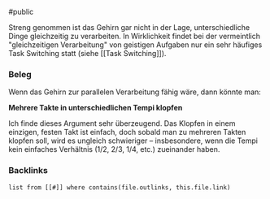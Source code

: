 #public

Streng genommen ist das Gehirn gar nicht in der Lage, unterschiedliche Dinge gleichzeitig zu verarbeiten. In Wirklichkeit findet bei der vermeintlich "gleichzeitigen Verarbeitung" von geistigen Aufgaben nur ein sehr häufiges Task Switching statt (siehe [[Task Switching]]).

### Beleg
Wenn das Gehirn zur parallelen Verarbeitung fähig wäre, dann könnte man:

**Mehrere Takte in unterschiedlichen Tempi klopfen**

Ich finde dieses Argument sehr überzeugend. Das Klopfen in einem einzigen, festen Takt ist einfach, doch sobald man zu mehreren Takten klopfen soll, wird es ungleich schwieriger – insbesondere, wenn die Tempi kein einfaches Verhältnis (1/2, 2/3, 1/4, etc.) zueinander haben.

### Backlinks
```dataview 
list from [[#]] where contains(file.outlinks, this.file.link)
```

